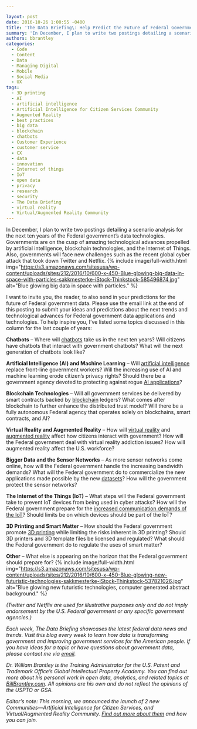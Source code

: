 ```yaml
---

layout: post
date: 2016-10-26 1:00:55 -0400
title: 'The Data Briefing\: Help Predict the Future of Federal Government Data'
summary: 'In December, I plan to write two postings detailing a scenario analysis for the next ten years of the Federal government&rsquo;s data technologies. Governments are on the cusp of amazing technological advances propelled by artificial intelligence, blockchain technologies, and the Internet of Things. Also, governments will face new challenges such as the recent global cyber'
authors: bbrantley
categories:
  - Code
  - Content
  - Data
  - Managing Digital
  - Mobile
  - Social Media
  - UX
tags:
  - 3D printing
  - AI
  - artificial intelligence
  - Artificial Intelligence for Citizen Services Community
  - Augmented Reality
  - best practices
  - big data
  - blockchain
  - chatbots
  - Customer Experience
  - customer service
  - CX
  - data
  - innovation
  - Internet of things
  - IoT
  - open data
  - privacy
  - research
  - security
  - The Data Briefing
  - virtual reality
  - Virtual/Augmented Reality Community
---
```


In December, I plan to write two postings detailing a scenario analysis for the next ten years of the Federal government’s data technologies. Governments are on the cusp of amazing technological advances propelled by artificial intelligence, blockchain technologies, and the Internet of Things. Also, governments will face new challenges such as the recent global cyber attack that took down Twitter and Netflix. 
{% include image/full-width.html img="https://s3.amazonaws.com/sitesusa/wp-content/uploads/sites/212/2016/10/600-x-450-Blue-glowing-big-data-in-space-with-particles-sakkmesterke-iStock-Thinkstock-585496874.jpg" alt="Blue glowing big data in space with particles." %} 

I want to invite you, the reader, to also send in your predictions for the future of Federal government data. Please use the email link at the end of this posting to submit your ideas and predictions about the next trends and technological advances for Federal government data applications and technologies. To help inspire you, I’ve listed some topics discussed in this column for the last couple of years:

**Chatbots** – Where will [chatbots](https://www.WHATEVER/2016/04/20/the-data-briefing-chatbots-and-the-rise-of-conversational-commerce-and-citizen-experience/) take us in the next ten years? Will citizens have chatbots that interact with government chatbots? What will the next generation of chatbots look like?

**Artificial Intelligence (AI) and Machine Learning** – Will [artificial intelligence](https://www.WHATEVER/2016/10/19/the-data-briefing-using-artificial-intelligence-to-augment-the-work-of-frontline-government-employees/) replace front-line government workers? Will the increasing use of AI and machine learning erode citizen’s privacy rights? Should there be a government agency devoted to protecting against rogue [AI applications](https://www.WHATEVER/2016/09/01/emma-friendly-presence-and-innovative-uscis-resource-available-247/)?

**Blockchain Technologies** – Will all government services be delivered by smart contracts backed by [blockchain](https://www.WHATEVER/2016/07/06/the-data-briefing-i-for-one-welcome-our-new-chatbot-blockchain-digital-autonomous-organizations/) ledgers? What comes after blockchain to further enhance the distributed trust model? Will there be a fully autonomous Federal agency that operates solely on blockchains, smart contracts, and AI?

**Virtual Reality and Augmented Reality** – How will [virtual reality](https://www.WHATEVER/2016/09/13/webinar-recap-a-look-at-googles-media-tool-and-platform-offerings/) and [augmented reality](https://www.WHATEVER/2016/07/12/catch-the-mall-with-pokemon-and-public-services/) affect how citizens interact with government? How will the Federal government deal with virtual reality addiction issues? How will augmented reality affect the U.S. workforce?

**Bigger Data and the Sensor Networks** – As more sensor networks come online, how will the Federal government handle the increasing bandwidth demands? What will the Federal government do to commercialize the new applications made possible by the new [datasets](https://www.WHATEVER/2016/04/06/the-data-briefing-building-an-open-government-data-ecosystem-in-the-federal-government/)? How will the government protect the sensor networks?

**The Internet of the Things (IoT)** – What steps will the Federal government take to prevent IoT devices from being used in cyber attacks? How will the Federal government prepare for the [increased communication demands of the IoT](https://www.WHATEVER/2016/07/05/trends-on-tuesday-iot-connected-devices-expected-to-surpass-mobile-phones-by-2018/)? Should limits be on which devices should be part of the IoT?

**3D Printing and Smart Matter** – How should the Federal government promote [3D printing](https://www.WHATEVER/2015/01/29/nasa-reaches-new-frontiers-in-3d-printing/) while limiting the risks inherent in 3D printing? Should 3D printers and 3D template files be licensed and regulated? What should the Federal government do to regulate the uses of smart matter?

**Other** – What else is appearing on the horizon that the Federal government should prepare for? 
{% include image/full-width.html img="https://s3.amazonaws.com/sitesusa/wp-content/uploads/sites/212/2016/10/600-x-450-Blue-glowing-new-futuristic-technologies-sakkmesterke-iStock-Thinkstock-537821026.jpg" alt="Blue glowing new futuristic technologies, computer generated abstract background." %} 

_(Twitter and Netflix are used for illustrative purposes only and do not imply endorsement by the U.S. Federal government or any specific government agencies.)_

_Each week, The Data Briefing showcases the latest federal data news and trends. Visit this blog every week to learn how data is transforming government and improving government services for the American people. If you have ideas for a topic or have questions about government data, please contact me via [email](mailto:bill@billbrantley.com)._

_Dr. William Brantley is the Training Administrator for the U.S. Patent and Trademark Office’s Global Intellectual Property Academy. You can find out more about his personal work in open data, analytics, and related topics at [BillBrantley.com](http://billbrantley.com). All opinions are his own and do not reflect the opinions of the USPTO or GSA._

_Editor&#8217;s note: This morning, we announced the launch of 2 new Communities—Artificial Intelligence for Citizen Services, and Virtual/Augmented Reality Community. [Find out more about them](https://www.WHATEVER/2016/10/26/gsa-launches-new-ai-virtual-reality-and-authentication-programs/) and how you can join._